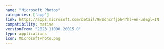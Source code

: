 ```yaml
---
name: "Microsoft Photos"
categories: ['app']
link: https://apps.microsoft.com/detail/9wzdncrfjbh4?hl=en-us&gl=IN
compatibility: native
versionFrom: "2023.11090.20015.0"
type: applications
icon: MicrosoftPhoto.png
---
```


